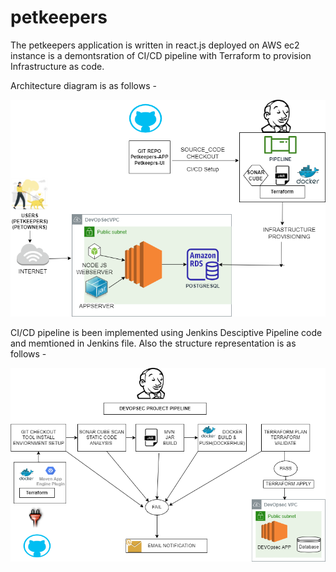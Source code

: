 # petkeepers

The petkeepers application is written in react.js deployed on AWS ec2 instance is a demontsration of CI/CD pipeline with Terraform to provision Infrastructure as code. 


Architecture diagram is as follows - 

![](https://github.com/TeenaKohli/petkeepers/blob/new/DevOpSec_Architecture.drawio.png)

CI/CD pipeline is been implemented using Jenkins Desciptive Pipeline code and memtioned in Jenkins file. Also the structure representation is as follows -

![](https://github.com/TeenaKohli/petkeepers/blob/new/Pipeline_flow.drawio.png)



